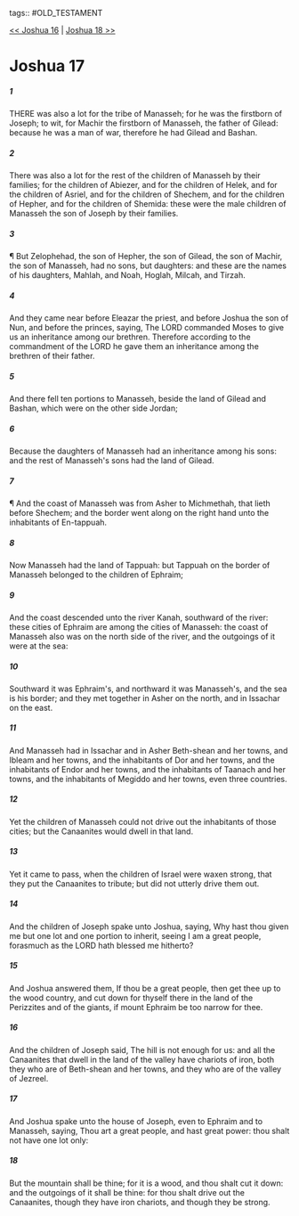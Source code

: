 tags:: #OLD_TESTAMENT

[<< Joshua 16](OLD_TESTAMENT/06_Joshua/Joshua_16.md) | [Joshua 18 >>](OLD_TESTAMENT/06_Joshua/Joshua_18.md)

# Joshua 17

##### 1

THERE was also a lot for the tribe of Manasseh; for he was the firstborn of Joseph; to wit, for Machir the firstborn of Manasseh, the father of Gilead: because he was a man of war, therefore he had Gilead and Bashan.

##### 2

There was also a lot for the rest of the children of Manasseh by their families; for the children of Abiezer, and for the children of Helek, and for the children of Asriel, and for the children of Shechem, and for the children of Hepher, and for the children of Shemida: these were the male children of Manasseh the son of Joseph by their families.

##### 3

¶ But Zelophehad, the son of Hepher, the son of Gilead, the son of Machir, the son of Manasseh, had no sons, but daughters: and these are the names of his daughters, Mahlah, and Noah, Hoglah, Milcah, and Tirzah.

##### 4

And they came near before Eleazar the priest, and before Joshua the son of Nun, and before the princes, saying, The LORD commanded Moses to give us an inheritance among our brethren. Therefore according to the commandment of the LORD he gave them an inheritance among the brethren of their father.

##### 5

And there fell ten portions to Manasseh, beside the land of Gilead and Bashan, which were on the other side Jordan;

##### 6

Because the daughters of Manasseh had an inheritance among his sons: and the rest of Manasseh's sons had the land of Gilead.

##### 7

¶ And the coast of Manasseh was from Asher to Michmethah, that lieth before Shechem; and the border went along on the right hand unto the inhabitants of En-tappuah.

##### 8

Now Manasseh had the land of Tappuah: but Tappuah on the border of Manasseh belonged to the children of Ephraim;

##### 9

And the coast descended unto the river Kanah, southward of the river: these cities of Ephraim are among the cities of Manasseh: the coast of Manasseh also was on the north side of the river, and the outgoings of it were at the sea:

##### 10

Southward it was Ephraim's, and northward it was Manasseh's, and the sea is his border; and they met together in Asher on the north, and in Issachar on the east.

##### 11

And Manasseh had in Issachar and in Asher Beth-shean and her towns, and Ibleam and her towns, and the inhabitants of Dor and her towns, and the inhabitants of Endor and her towns, and the inhabitants of Taanach and her towns, and the inhabitants of Megiddo and her towns, even three countries.

##### 12

Yet the children of Manasseh could not drive out the inhabitants of those cities; but the Canaanites would dwell in that land.

##### 13

Yet it came to pass, when the children of Israel were waxen strong, that they put the Canaanites to tribute; but did not utterly drive them out.

##### 14

And the children of Joseph spake unto Joshua, saying, Why hast thou given me but one lot and one portion to inherit, seeing I am a great people, forasmuch as the LORD hath blessed me hitherto?

##### 15

And Joshua answered them, If thou be a great people, then get thee up to the wood country, and cut down for thyself there in the land of the Perizzites and of the giants, if mount Ephraim be too narrow for thee.

##### 16

And the children of Joseph said, The hill is not enough for us: and all the Canaanites that dwell in the land of the valley have chariots of iron, both they who are of Beth-shean and her towns, and they who are of the valley of Jezreel.

##### 17

And Joshua spake unto the house of Joseph, even to Ephraim and to Manasseh, saying, Thou art a great people, and hast great power: thou shalt not have one lot only:

##### 18

But the mountain shall be thine; for it is a wood, and thou shalt cut it down: and the outgoings of it shall be thine: for thou shalt drive out the Canaanites, though they have iron chariots, and though they be strong.
